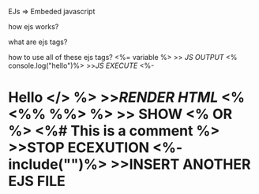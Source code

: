 EJs => Embeded javascript

how ejs works?

what are ejs tags?

how to use all of these ejs tags?
<%= variable %>     >> *JS OUTPUT*
<% console.log("hello")%>    >>*JS EXECUTE*
<%- <h1> Hello </> %>    >>*RENDER HTML*
<%  <%% %%>  %>    >> SHOW <% OR %>
<%#  This is a comment  %>    >>STOP ECEXUTION
<%- include("<file name>")%>      >>INSERT ANOTHER EJS FILE



